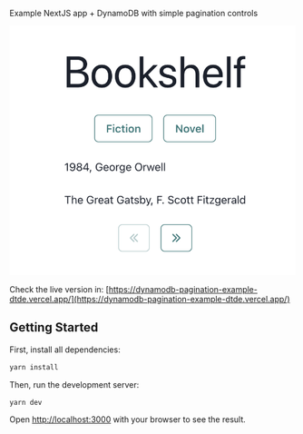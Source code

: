 Example NextJS app + DynamoDB with simple pagination controls

![](/public/app.png)

Check the live version in: [https://dynamodb-pagination-example-dtde.vercel.app/](https://dynamodb-pagination-example-dtde.vercel.app/)

## Getting Started

First, install all dependencies:
```bash
yarn install
```

Then, run the development server:
```bash
yarn dev
```

Open [http://localhost:3000](http://localhost:3000) with your browser to see the result.
